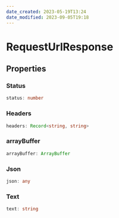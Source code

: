 ```yaml
---
date_created: 2023-05-19T13:24
date_modified: 2023-09-05T19:18
---
```

# RequestUrlResponse

## Properties

### Status

```ts
status: number
```

### Headers

```ts
headers: Record<string, string>
```

### arrayBuffer

```ts
arrayBuffer: ArrayBuffer
```

### Json

```ts
json: any
```

### Text

```ts
text: string
```
